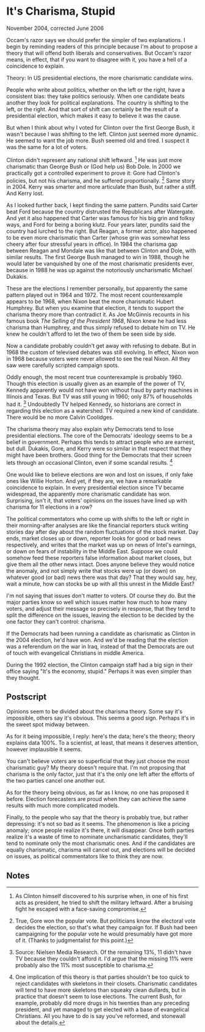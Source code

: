 # It's Charisma, Stupid

November 2004, corrected June 2006

Occam's razor says we should prefer the simpler of two explanations. I begin by reminding readers of this principle because I'm about to propose a theory that will offend both liberals and conservatives. But Occam's razor means, in effect, that if you want to disagree with it, you have a hell of a coincidence to explain.

Theory: In US presidential elections, the more charismatic candidate wins.

People who write about politics, whether on the left or the right, have a consistent bias: they take politics seriously. When one candidate beats another they look for political explanations. The country is shifting to the left, or the right. And that sort of shift can certainly be the result of a presidential election, which makes it easy to believe it was the cause.

But when I think about why I voted for Clinton over the first George Bush, it wasn't because I was shifting to the left. Clinton just seemed more dynamic. He seemed to want the job more. Bush seemed old and tired. I suspect it was the same for a lot of voters.

Clinton didn't represent any national shift leftward. [^1] He was just more charismatic than George Bush or (God help us) Bob Dole. In 2000 we practically got a controlled experiment to prove it: Gore had Clinton's policies, but not his charisma, and he suffered proportionally. [^2] Same story in 2004. Kerry was smarter and more articulate than Bush, but rather a stiff. And Kerry lost.

As I looked further back, I kept finding the same pattern. Pundits said Carter beat Ford because the country distrusted the Republicans after Watergate. And yet it also happened that Carter was famous for his big grin and folksy ways, and Ford for being a boring klutz. Four years later, pundits said the country had lurched to the right. But Reagan, a former actor, also happened to be even more charismatic than Carter (whose grin was somewhat less cheery after four stressful years in office). In 1984 the charisma gap between Reagan and Mondale was like that between Clinton and Dole, with similar results. The first George Bush managed to win in 1988, though he would later be vanquished by one of the most charismatic presidents ever, because in 1988 he was up against the notoriously uncharismatic Michael Dukakis.

These are the elections I remember personally, but apparently the same pattern played out in 1964 and 1972. The most recent counterexample appears to be 1968, when Nixon beat the more charismatic Hubert Humphrey. But when you examine that election, it tends to support the charisma theory more than contradict it. As Joe McGinnis recounts in his famous book *The Selling of the President 1968*, Nixon knew he had less charisma than Humphrey, and thus simply refused to debate him on TV. He knew he couldn't afford to let the two of them be seen side by side.

Now a candidate probably couldn't get away with refusing to debate. But in 1968 the custom of televised debates was still evolving. In effect, Nixon won in 1968 because voters were never allowed to see the real Nixon. All they saw were carefully scripted campaign spots.

Oddly enough, the most recent true counterexample is probably 1960. Though this election is usually given as an example of the power of TV, Kennedy apparently would not have won without fraud by party machines in Illinois and Texas. But TV was still young in 1960; only 87% of households had it. [^3] Undoubtedly TV helped Kennedy, so historians are correct in regarding this election as a watershed. TV required a new kind of candidate. There would be no more Calvin Coolidges.

The charisma theory may also explain why Democrats tend to lose presidential elections. The core of the Democrats' ideology seems to be a belief in government. Perhaps this tends to attract people who are earnest, but dull. Dukakis, Gore, and Kerry were so similar in that respect that they might have been brothers. Good thing for the Democrats that their screen lets through an occasional Clinton, even if some scandal results. [^4]

One would like to believe elections are won and lost on issues, if only fake ones like Willie Horton. And yet, if they are, we have a remarkable coincidence to explain. In every presidential election since TV became widespread, the apparently more charismatic candidate has won. Surprising, isn't it, that voters' opinions on the issues have lined up with charisma for 11 elections in a row?

The political commentators who come up with shifts to the left or right in their morning-after analyses are like the financial reporters stuck writing stories day after day about the random fluctuations of the stock market. Day ends, market closes up or down, reporter looks for good or bad news respectively, and writes that the market was up on news of Intel's earnings, or down on fears of instability in the Middle East. Suppose we could somehow feed these reporters false information about market closes, but give them all the other news intact. Does anyone believe they would notice the anomaly, and not simply write that stocks were up (or down) on whatever good (or bad) news there was that day? That they would say, hey, wait a minute, how can stocks be up with all this unrest in the Middle East?

I'm not saying that issues don't matter to voters. Of course they do. But the major parties know so well which issues matter how much to how many voters, and adjust their message so precisely in response, that they tend to split the difference on the issues, leaving the election to be decided by the one factor they can't control: charisma.

If the Democrats had been running a candidate as charismatic as Clinton in the 2004 election, he'd have won. And we'd be reading that the election was a referendum on the war in Iraq, instead of that the Democrats are out of touch with evangelical Christians in middle America.

During the 1992 election, the Clinton campaign staff had a big sign in their office saying "It's the economy, stupid." Perhaps it was even simpler than they thought.

## Postscript

Opinions seem to be divided about the charisma theory. Some say it's impossible, others say it's obvious. This seems a good sign. Perhaps it's in the sweet spot midway between.

As for it being impossible, I reply: here's the data; here's the theory; theory explains data 100%. To a scientist, at least, that means it deserves attention, however implausible it seems.

You can't believe voters are so superficial that they just choose the most charismatic guy? My theory doesn't require that. I'm not proposing that charisma is the only factor, just that it's the only one left after the efforts of the two parties cancel one another out.

As for the theory being obvious, as far as I know, no one has proposed it before. Election forecasters are proud when they can achieve the same results with much more complicated models.

Finally, to the people who say that the theory is probably true, but rather depressing: it's not so bad as it seems. The phenomenon is like a pricing anomaly; once people realize it's there, it will disappear. Once both parties realize it's a waste of time to nominate uncharismatic candidates, they'll tend to nominate only the most charismatic ones. And if the candidates are equally charismatic, charisma will cancel out, and elections will be decided on issues, as political commentators like to think they are now.

## Notes

[^1]: As Clinton himself discovered to his surprise when, in one of his first acts as president, he tried to shift the military leftward. After a bruising fight he escaped with a face-saving compromise.

[^2]: True, Gore won the popular vote. But politicians know the electoral vote decides the election, so that's what they campaign for. If Bush had been campaigning for the popular vote he would presumably have got more of it. (Thanks to judgmentalist for this point.)

[^3]: Source: Nielsen Media Research. Of the remaining 13%, 11 didn't have TV because they couldn't afford it. I'd argue that the missing 11% were probably also the 11% most susceptible to charisma.

[^4]: One implication of this theory is that parties shouldn't be too quick to reject candidates with skeletons in their closets. Charismatic candidates will tend to have more skeletons than squeaky clean dullards, but in practice that doesn't seem to lose elections. The current Bush, for example, probably did more drugs in his twenties than any preceding president, and yet managed to get elected with a base of evangelical Christians. All you have to do is say you've reformed, and stonewall about the details.
